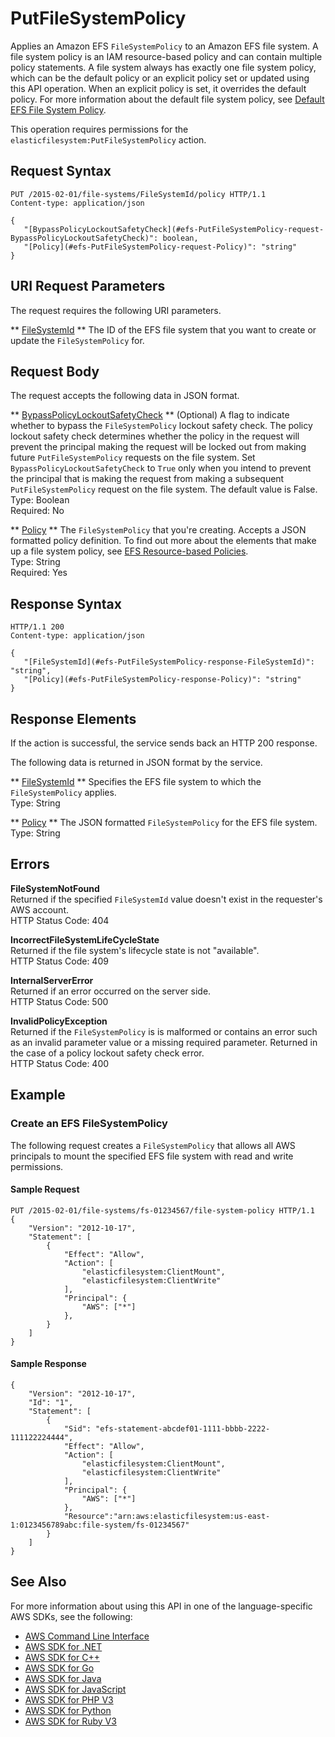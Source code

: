 # PutFileSystemPolicy<a name="API_PutFileSystemPolicy"></a>

Applies an Amazon EFS `FileSystemPolicy` to an Amazon EFS file system\. A file system policy is an IAM resource\-based policy and can contain multiple policy statements\. A file system always has exactly one file system policy, which can be the default policy or an explicit policy set or updated using this API operation\. When an explicit policy is set, it overrides the default policy\. For more information about the default file system policy, see [Default EFS File System Policy](https://docs.aws.amazon.com/efs/latest/ug/iam-access-control-nfs-efs.html#default-filesystempolicy)\. 

This operation requires permissions for the `elasticfilesystem:PutFileSystemPolicy` action\.

## Request Syntax<a name="API_PutFileSystemPolicy_RequestSyntax"></a>

```
PUT /2015-02-01/file-systems/FileSystemId/policy HTTP/1.1
Content-type: application/json

{
   "[BypassPolicyLockoutSafetyCheck](#efs-PutFileSystemPolicy-request-BypassPolicyLockoutSafetyCheck)": boolean,
   "[Policy](#efs-PutFileSystemPolicy-request-Policy)": "string"
}
```

## URI Request Parameters<a name="API_PutFileSystemPolicy_RequestParameters"></a>

The request requires the following URI parameters\.

 ** [FileSystemId](#API_PutFileSystemPolicy_RequestSyntax) **   <a name="efs-PutFileSystemPolicy-request-FileSystemId"></a>
The ID of the EFS file system that you want to create or update the `FileSystemPolicy` for\.

## Request Body<a name="API_PutFileSystemPolicy_RequestBody"></a>

The request accepts the following data in JSON format\.

 ** [BypassPolicyLockoutSafetyCheck](#API_PutFileSystemPolicy_RequestSyntax) **   <a name="efs-PutFileSystemPolicy-request-BypassPolicyLockoutSafetyCheck"></a>
\(Optional\) A flag to indicate whether to bypass the `FileSystemPolicy` lockout safety check\. The policy lockout safety check determines whether the policy in the request will prevent the principal making the request will be locked out from making future `PutFileSystemPolicy` requests on the file system\. Set `BypassPolicyLockoutSafetyCheck` to `True` only when you intend to prevent the principal that is making the request from making a subsequent `PutFileSystemPolicy` request on the file system\. The default value is False\.   
Type: Boolean  
Required: No

 ** [Policy](#API_PutFileSystemPolicy_RequestSyntax) **   <a name="efs-PutFileSystemPolicy-request-Policy"></a>
The `FileSystemPolicy` that you're creating\. Accepts a JSON formatted policy definition\. To find out more about the elements that make up a file system policy, see [EFS Resource\-based Policies](https://docs.aws.amazon.com/efs/latest/ug/access-control-overview.html#access-control-manage-access-intro-resource-policies)\.   
Type: String  
Required: Yes

## Response Syntax<a name="API_PutFileSystemPolicy_ResponseSyntax"></a>

```
HTTP/1.1 200
Content-type: application/json

{
   "[FileSystemId](#efs-PutFileSystemPolicy-response-FileSystemId)": "string",
   "[Policy](#efs-PutFileSystemPolicy-response-Policy)": "string"
}
```

## Response Elements<a name="API_PutFileSystemPolicy_ResponseElements"></a>

If the action is successful, the service sends back an HTTP 200 response\.

The following data is returned in JSON format by the service\.

 ** [FileSystemId](#API_PutFileSystemPolicy_ResponseSyntax) **   <a name="efs-PutFileSystemPolicy-response-FileSystemId"></a>
Specifies the EFS file system to which the `FileSystemPolicy` applies\.  
Type: String

 ** [Policy](#API_PutFileSystemPolicy_ResponseSyntax) **   <a name="efs-PutFileSystemPolicy-response-Policy"></a>
The JSON formatted `FileSystemPolicy` for the EFS file system\.  
Type: String

## Errors<a name="API_PutFileSystemPolicy_Errors"></a>

 **FileSystemNotFound**   
Returned if the specified `FileSystemId` value doesn't exist in the requester's AWS account\.  
HTTP Status Code: 404

 **IncorrectFileSystemLifeCycleState**   
Returned if the file system's lifecycle state is not "available"\.  
HTTP Status Code: 409

 **InternalServerError**   
Returned if an error occurred on the server side\.  
HTTP Status Code: 500

 **InvalidPolicyException**   
Returned if the `FileSystemPolicy` is is malformed or contains an error such as an invalid parameter value or a missing required parameter\. Returned in the case of a policy lockout safety check error\.  
HTTP Status Code: 400

## Example<a name="API_PutFileSystemPolicy_Examples"></a>

### Create an EFS FileSystemPolicy<a name="API_PutFileSystemPolicy_Example_1"></a>

The following request creates a `FileSystemPolicy` that allows all AWS principals to mount the specified EFS file system with read and write permissions\.

#### Sample Request<a name="API_PutFileSystemPolicy_Example_1_Request"></a>

```
PUT /2015-02-01/file-systems/fs-01234567/file-system-policy HTTP/1.1
{
    "Version": "2012-10-17",
    "Statement": [
        {
            "Effect": "Allow",
            "Action": [
                "elasticfilesystem:ClientMount",
                "elasticfilesystem:ClientWrite"
            ],
            "Principal": {
                "AWS": ["*"]
            },
        }
    ]
}
```

#### Sample Response<a name="API_PutFileSystemPolicy_Example_1_Response"></a>

```
{
    "Version": "2012-10-17",
    "Id": "1",
    "Statement": [
        {
            "Sid": "efs-statement-abcdef01-1111-bbbb-2222-111122224444",
            "Effect": "Allow",
            "Action": [
                "elasticfilesystem:ClientMount",
                "elasticfilesystem:ClientWrite"
            ],
            "Principal": {
                "AWS": ["*"]
            },
            "Resource":"arn:aws:elasticfilesystem:us-east-1:0123456789abc:file-system/fs-01234567"
        }
    ]
}
```

## See Also<a name="API_PutFileSystemPolicy_SeeAlso"></a>

For more information about using this API in one of the language\-specific AWS SDKs, see the following:
+  [AWS Command Line Interface](https://docs.aws.amazon.com/goto/aws-cli/elasticfilesystem-2015-02-01/PutFileSystemPolicy) 
+  [AWS SDK for \.NET](https://docs.aws.amazon.com/goto/DotNetSDKV3/elasticfilesystem-2015-02-01/PutFileSystemPolicy) 
+  [AWS SDK for C\+\+](https://docs.aws.amazon.com/goto/SdkForCpp/elasticfilesystem-2015-02-01/PutFileSystemPolicy) 
+  [AWS SDK for Go](https://docs.aws.amazon.com/goto/SdkForGoV1/elasticfilesystem-2015-02-01/PutFileSystemPolicy) 
+  [AWS SDK for Java](https://docs.aws.amazon.com/goto/SdkForJava/elasticfilesystem-2015-02-01/PutFileSystemPolicy) 
+  [AWS SDK for JavaScript](https://docs.aws.amazon.com/goto/AWSJavaScriptSDK/elasticfilesystem-2015-02-01/PutFileSystemPolicy) 
+  [AWS SDK for PHP V3](https://docs.aws.amazon.com/goto/SdkForPHPV3/elasticfilesystem-2015-02-01/PutFileSystemPolicy) 
+  [AWS SDK for Python](https://docs.aws.amazon.com/goto/boto3/elasticfilesystem-2015-02-01/PutFileSystemPolicy) 
+  [AWS SDK for Ruby V3](https://docs.aws.amazon.com/goto/SdkForRubyV3/elasticfilesystem-2015-02-01/PutFileSystemPolicy) 